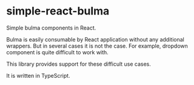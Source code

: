 # simple-react-bulma

Simple bulma components in React.

Bulma is easily consumable by React application without any additional wrappers. But in several cases it is not the case.  For example, dropdown component is quite difficult to work with.

This library provides support for these difficult use cases.

It is written in TypeScript.
